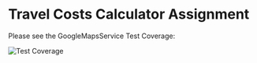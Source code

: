 # Travel Costs Calculator Assignment

Please see the GoogleMapsService Test Coverage:

<img src="https://share.cleanshot.com/GC7K37rw" alt="Test Coverage">
